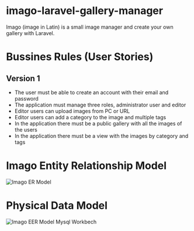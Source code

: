 # imago-laravel-gallery-manager
Imago (image in Latin) is a small image manager and create your own gallery with Laravel.

# Bussines Rules (User Stories)
## Version 1
* The user must be able to create an account with their email and password
* The application must manage three roles, administrator user and editor
* Editor users can upload images from PC or URL
* Editor users can add a category to the image and multiple tags
* In the application there must be a public gallery with all the images of the users
* In the application there must be a view with the images by category and tags


# Imago Entity Relationship Model
![Imago ER Model](https://raw.githubusercontent.com/AFelipeTrujillo/imago-laravel-gallery-manager/main/Imago.entity%E2%80%93relationship-model.png)

# Physical Data Model

![Imago EER Model Mysql Workbech](https://github.com/AFelipeTrujillo/imago-laravel-gallery-manager/blob/main/Imago.entity%E2%80%93relationship-model-workbench.png?raw=true)